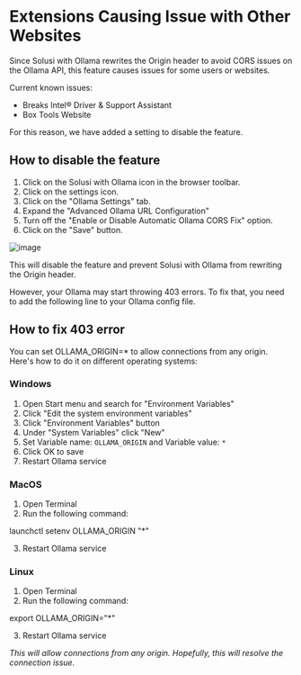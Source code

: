 # Extensions Causing Issue with Other Websites

Since Solusi with Ollama rewrites the Origin header to avoid CORS issues on the Ollama API, this feature causes issues for some users or websites.

Current known issues:

- Breaks Intel® Driver & Support Assistant
- Box Tools Website

For this reason, we have added a setting to disable the feature.

## How to disable the feature

1. Click on the Solusi with Ollama icon in the browser toolbar.
2. Click on the settings icon.
3. Click on the "Ollama Settings" tab.
4. Expand the "Advanced Ollama URL Configuration"
5. Turn off the "Enable or Disable Automatic Ollama CORS Fix" option.
6. Click on the "Save" button.

![image](https://pub-35424b4473484be483c0afa08c69e7da.r2.dev/Screenshot%202025-02-17%20185214.png)

This will disable the feature and prevent Solusi with Ollama from rewriting the Origin header.

However, your Ollama may start throwing 403 errors. To fix that, you need to add the following line to your Ollama config file.

## How to fix 403 error

You can set OLLAMA_ORIGIN=* to allow connections from any origin. Here's how to do it on different operating systems:

### Windows
1. Open Start menu and search for "Environment Variables"
2. Click "Edit the system environment variables"
3. Click "Environment Variables" button
4. Under "System Variables" click "New"
5. Set Variable name: `OLLAMA_ORIGIN` and Variable value: `*`
6. Click OK to save
7. Restart Ollama service

### MacOS

1. Open Terminal
2. Run the following command:


launchctl setenv OLLAMA_ORIGIN "*"

3. Restart Ollama service

### Linux
1. Open Terminal
2. Run the following command:


export OLLAMA_ORIGIN="*"

3. Restart Ollama service

_This will allow connections from any origin. Hopefully, this will resolve the connection issue._